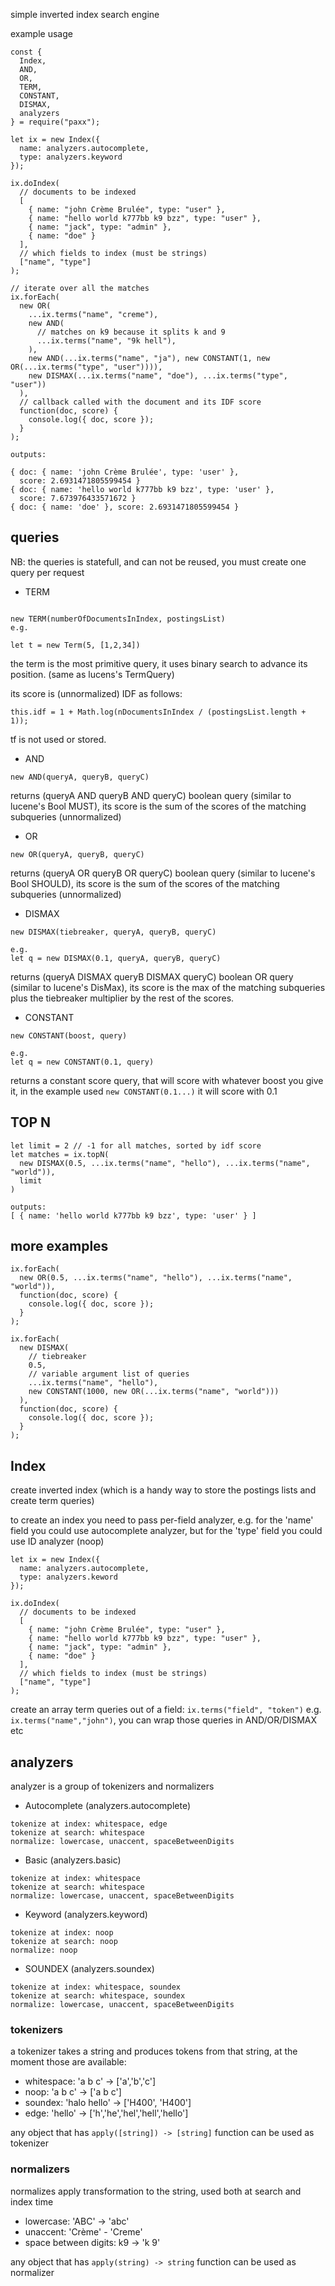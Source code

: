 simple inverted index search engine

example usage

```
const {
  Index,
  AND,
  OR,
  TERM,
  CONSTANT,
  DISMAX,
  analyzers
} = require("paxx");

let ix = new Index({
  name: analyzers.autocomplete,
  type: analyzers.keyword
});

ix.doIndex(
  // documents to be indexed
  [
    { name: "john Crème Brulée", type: "user" },
    { name: "hello world k777bb k9 bzz", type: "user" },
    { name: "jack", type: "admin" },
    { name: "doe" }
  ],
  // which fields to index (must be strings)
  ["name", "type"]
);

// iterate over all the matches
ix.forEach(
  new OR(
    ...ix.terms("name", "creme"),
    new AND(
      // matches on k9 because it splits k and 9
      ...ix.terms("name", "9k hell"),
    ),
    new AND(...ix.terms("name", "ja"), new CONSTANT(1, new OR(...ix.terms("type", "user")))),
    new DISMAX(...ix.terms("name", "doe"), ...ix.terms("type", "user"))
  ),
  // callback called with the document and its IDF score
  function(doc, score) {
    console.log({ doc, score });
  }
);

outputs:

{ doc: { name: 'john Crème Brulée', type: 'user' },
  score: 2.6931471805599454 }
{ doc: { name: 'hello world k777bb k9 bzz', type: 'user' },
  score: 7.673976433571672 }
{ doc: { name: 'doe' }, score: 2.6931471805599454 }

```

## queries

NB: the queries is statefull, and can not be reused, you must create one query per request

* TERM

```

new TERM(numberOfDocumentsInIndex, postingsList)
e.g.

let t = new Term(5, [1,2,34])
```

the term is the most primitive query, it uses binary search to advance its
position. (same as lucens's TermQuery)

its score is (unnormalized) IDF as follows:

```
this.idf = 1 + Math.log(nDocumentsInIndex / (postingsList.length + 1));
```

tf is not used or stored.

* AND

```
new AND(queryA, queryB, queryC)
```

returns (queryA AND queryB AND queryC) boolean query (similar to lucene's Bool MUST), its score is the sum of the scores of the matching subqueries (unnormalized)

* OR

```
new OR(queryA, queryB, queryC)
```

returns (queryA OR queryB OR queryC) boolean query (similar to lucene's Bool SHOULD), its score is the sum of the scores of the matching subqueries (unnormalized)

* DISMAX

```
new DISMAX(tiebreaker, queryA, queryB, queryC)

e.g.
let q = new DISMAX(0.1, queryA, queryB, queryC)
```

returns (queryA DISMAX queryB DISMAX queryC) boolean OR query (similar to lucene's DisMax), its score is the max of the matching subqueries plus the tiebreaker multiplier by the rest of the scores.

* CONSTANT

```
new CONSTANT(boost, query)

e.g.
let q = new CONSTANT(0.1, query)
```

returns a constant score query, that will score with whatever boost you give it, in the example used `new CONSTANT(0.1...)` it will score with 0.1

## TOP N

```
let limit = 2 // -1 for all matches, sorted by idf score
let matches = ix.topN(
  new DISMAX(0.5, ...ix.terms("name", "hello"), ...ix.terms("name", "world")),
  limit
)

outputs: 
[ { name: 'hello world k777bb k9 bzz', type: 'user' } ]
```


## more examples

```
ix.forEach(
  new OR(0.5, ...ix.terms("name", "hello"), ...ix.terms("name", "world")),
  function(doc, score) {
    console.log({ doc, score });
  }
);

ix.forEach(
  new DISMAX(
    // tiebreaker
    0.5,
    // variable argument list of queries
    ...ix.terms("name", "hello"),
    new CONSTANT(1000, new OR(...ix.terms("name", "world")))
  ),
  function(doc, score) {
    console.log({ doc, score });
  }
);

```

## Index

create inverted index (which is a handy way to store the postings lists and create term queries)

to create an index you need to pass per-field analyzer, e.g. for the 'name' field you could use autocomplete analyzer, but for the 'type' field you could use ID analyzer (noop)

```
let ix = new Index({
  name: analyzers.autocomplete,
  type: analyzers.keword
});

ix.doIndex(
  // documents to be indexed
  [
    { name: "john Crème Brulée", type: "user" },
    { name: "hello world k777bb k9 bzz", type: "user" },
    { name: "jack", type: "admin" },
    { name: "doe" }
  ],
  // which fields to index (must be strings)
  ["name", "type"]
);

```

create an array term queries out of a field: `ix.terms("field", "token")` e.g. `ix.terms("name","john")`, you can wrap those queries in AND/OR/DISMAX etc

## analyzers

analyzer is a group of tokenizers and normalizers
* Autocomplete (analyzers.autocomplete)

```
tokenize at index: whitespace, edge
tokenize at search: whitespace
normalize: lowercase, unaccent, spaceBetweenDigits
```

* Basic (analyzers.basic)

```
tokenize at index: whitespace
tokenize at search: whitespace
normalize: lowercase, unaccent, spaceBetweenDigits
```


* Keyword (analyzers.keyword)
```
tokenize at index: noop
tokenize at search: noop
normalize: noop
```

* SOUNDEX (analyzers.soundex)
```
tokenize at index: whitespace, soundex
tokenize at search: whitespace, soundex
normalize: lowercase, unaccent, spaceBetweenDigits
```


### tokenizers

a tokenizer takes a string and produces tokens from that string, at the moment those are available:

* whitespace: 'a b c' -> ['a','b','c']
* noop: 'a b c' -> ['a b c']
* soundex: 'halo hello' -> ['H400', 'H400']
* edge: 'hello' -> ['h','he','hel','hell','hello']

any object that has `apply([string]) -> [string]` function can be used as tokenizer

### normalizers

normalizes apply transformation to the string, used both at search and index time

* lowercase: 'ABC' -> 'abc'
* unaccent: 'Crème' - 'Creme'
* space between digits: k9 -> 'k 9'

any object that has `apply(string) -> string` function can be used as normalizer

